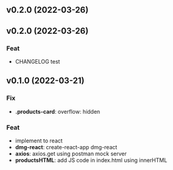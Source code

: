 ## v0.2.0 (2022-03-26)

## v0.2.0 (2022-03-26)

### Feat

- CHANGELOG test

## v0.1.0 (2022-03-21)

### Fix

- **.products-card**: overflow: hidden

### Feat

- implement to react
- **dmg-react**: create-react-app dmg-react
- **axios**: axios.get using postman mock server
- **productsHTML**: add JS code in index.html using innerHTML
